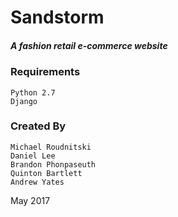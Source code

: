 # Sandstorm
##### A fashion retail e-commerce website
### Requirements
    Python 2.7
    Django
    
### Created By
    Michael Roudnitski
    Daniel Lee
    Brandon Phonpaseuth
    Quinton Bartlett
    Andrew Yates

May 2017
